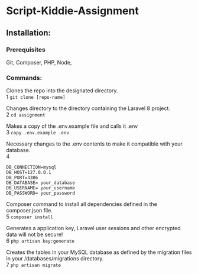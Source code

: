 # Script-Kiddie-Assignment

## Installation:

### Prerequisites

  Git,
  Composer,
  PHP,
  Node,

### Commands:  

Clones the repo into the designated directory.\
1 `git clone [repo-name]` 

Changes directory to the directory containing the Laravel 8 project.\
2 `cd assignment`

Makes a copy of the .env.example file and calls it .env\
3 `copy .env.example .env`

Necessary changes to the .env contents to make it compatible with your database.\
4 
```
DB_CONNECTION=mysql
DB_HOST=127.0.0.1
DB_PORT=3306
DB_DATABASE= your_database
DB_USERNAME= your_username
DB_PASSWORD= your_password
```

Composer command to install all dependencies defined in the composer.json file.\
5 `composer install`

Generates a application key, Laravel user sessions and other encrypted data will not be secure!\
6 `php artisan key:generate`

Creates the tables in your MySQL database as defined by the migration files in your /databases/migrations directory.\
7 `php artisan migrate`


